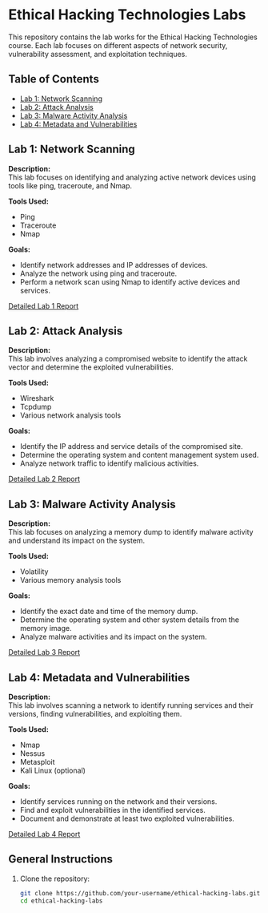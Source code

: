 # Ethical Hacking Technologies Labs

This repository contains the lab works for the Ethical Hacking Technologies course. Each lab focuses on different aspects of network security, vulnerability assessment, and exploitation techniques.

## Table of Contents

- [Lab 1: Network Scanning](#lab-1-network-scanning)
- [Lab 2: Attack Analysis](#lab-2-attack-analysis)
- [Lab 3: Malware Activity Analysis](#lab-3-malware-activity-analysis)
- [Lab 4: Metadata and Vulnerabilities](#lab-4-metadata-and-vulnerabilities)

## Lab 1: Network Scanning

**Description:**  
This lab focuses on identifying and analyzing active network devices using tools like ping, traceroute, and Nmap.

**Tools Used:**  
- Ping
- Traceroute
- Nmap

**Goals:**  
- Identify network addresses and IP addresses of devices.
- Analyze the network using ping and traceroute.
- Perform a network scan using Nmap to identify active devices and services.

[Detailed Lab 1 Report](ethical-hacking-lab1-network-scanning/README.md)

## Lab 2: Attack Analysis

**Description:**  
This lab involves analyzing a compromised website to identify the attack vector and determine the exploited vulnerabilities.

**Tools Used:**  
- Wireshark
- Tcpdump
- Various network analysis tools

**Goals:**  
- Identify the IP address and service details of the compromised site.
- Determine the operating system and content management system used.
- Analyze network traffic to identify malicious activities.

[Detailed Lab 2 Report](ethical-hacking-lab2-attack-analysis/README.md)

## Lab 3: Malware Activity Analysis

**Description:**  
This lab focuses on analyzing a memory dump to identify malware activity and understand its impact on the system.

**Tools Used:**  
- Volatility
- Various memory analysis tools

**Goals:**  
- Identify the exact date and time of the memory dump.
- Determine the operating system and other system details from the memory image.
- Analyze malware activities and its impact on the system.

[Detailed Lab 3 Report](ethical-hacking-lab3-malware-activity-analysis/README.md)

## Lab 4: Metadata and Vulnerabilities

**Description:**  
This lab involves scanning a network to identify running services and their versions, finding vulnerabilities, and exploiting them.

**Tools Used:**  
- Nmap
- Nessus
- Metasploit
- Kali Linux (optional)

**Goals:**  
- Identify services running on the network and their versions.
- Find and exploit vulnerabilities in the identified services.
- Document and demonstrate at least two exploited vulnerabilities.

[Detailed Lab 4 Report](ethical-hacking-lab4-metadata-vulnerabilities/README.md)

## General Instructions

1. Clone the repository:
   ```sh
   git clone https://github.com/your-username/ethical-hacking-labs.git
   cd ethical-hacking-labs
